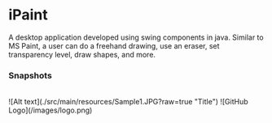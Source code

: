 # iPaint

A desktop application developed using swing components in java.
Similar to MS Paint, a user can do a freehand drawing, use an eraser, set transparency level, draw shapes, and more.
<br>
### Snapshots
<br>
![Alt text](./src/main/resources/Sample1.JPG?raw=true "Title")
![GitHub Logo](/images/logo.png)
